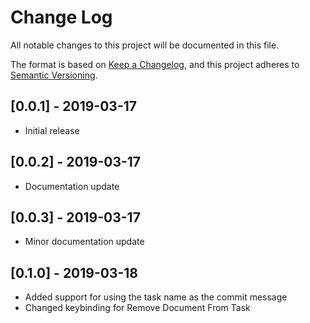 # Change Log

All notable changes to this project will be documented in this file.

The format is based on [Keep a Changelog](https://keepachangelog.com/en/1.0.0/),
and this project adheres to [Semantic Versioning](https://semver.org/spec/v2.0.0.html).

## [0.0.1] - 2019-03-17

- Initial release

## [0.0.2] - 2019-03-17

- Documentation update

## [0.0.3] - 2019-03-17

- Minor documentation update

## [0.1.0] - 2019-03-18

- Added support for using the task name as the commit message
- Changed keybinding for Remove Document From Task
